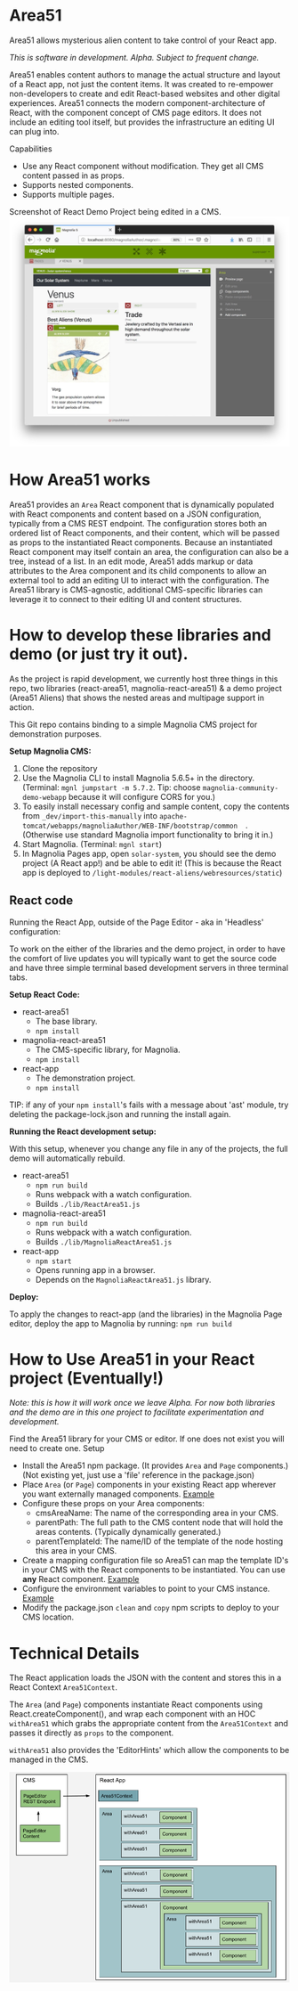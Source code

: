 # Area51
Area51 allows mysterious alien content to take control of your React app.

*This is software in development. Alpha. Subject to frequent change.*

Area51 enables content authors to manage the actual structure and layout of a React app, not just the content items. It was created to re-empower non-developers to create and edit React-based websites and other digital experiences. Area51 connects the modern component-architecture of React, with the component concept of CMS page editors.
It does not include an editing tool itself, but provides the infrastructure an editing UI can plug into.

Capabilities

* Use any React component without modification. They get all CMS content passed in as props.
* Supports nested components.
* Supports multiple pages.

Screenshot of React Demo Project being edited in a CMS.
![Area51 Demo Project in Magnolia](magnolia-react-area51-demo/_dev/README-demo-project.jpg)


# How Area51 works

Area51 provides an `Area` React component that is dynamically populated with React components and content based on a JSON configuration, typically from a CMS REST endpoint.
The configuration stores both an ordered list of React components, and their content, which will be passed as props to the instantiated React components. Because an instantiated React component may itself contain an area, the configuration can also be a tree, instead of a list.
In an edit mode, Area51 adds markup or data attributes to the Area component and its child components to allow an external tool to add an editing UI to interact with the configuration.
The Area51 library is CMS-agnostic, additional CMS-specific libraries can leverage it to connect to their editing UI and content structures.

# How to develop these libraries and demo (or just try it out).

As the project is rapid development, we currently host three things in this repo, two libraries (react-area51, magnolia-react-area51) & a demo project (Area51 Aliens) that shows the nested areas and multipage support in action.

This Git repo contains binding to a simple Magnolia CMS project for demonstration purposes.
 
 **Setup Magnolia CMS:**

1. Clone the repository
2. Use the Magnolia CLI to install Magnolia 5.6.5+ in the directory. (Terminal: `mgnl jumpstart -m 5.7.2`. Tip: choose `magnolia-community-demo-webapp` because it will configure CORS for you.)
3. To easily install necessary config and sample content, copy the contents from `_dev/import-this-manually` into `apache-tomcat/webapps/magnoliaAuthor/WEB-INF/bootstrap/common 
`. (Otherwise use standard Magnolia import functionality to bring it in.)
3. Start Magnolia. (Terminal: `mgnl start`)
4. In Magnolia Pages app, open `solar-system`, you should see the demo project (A React app!) and be able to edit it! (This is because the React app is deployed to `/light-modules/react-aliens/webresources/static`)



## React code
Running the React App, outside of the Page Editor - aka in 'Headless' configuration:

To work on the either of the libraries and the demo project, in order to have the comfort of live updates you will typically want to get the source code and have three simple terminal based development servers in three terminal tabs.

**Setup React Code:**

* react-area51
  * The base library. 
  * `npm install`
* magnolia-react-area51
  * The CMS-specific library, for Magnolia.
  * `npm install`
* react-app
  * The demonstration project.
  * `npm install`

TIP: if any of your `npm install`'s fails with a message about 'ast' module, try deleting the package-lock.json and running the install again.

**Running the React development setup:**

With this setup, whenever you change any file in any of the projects, the full demo will automatically rebuild.

* react-area51
  * `npm run build`
  * Runs webpack with a watch configuration.
  * Builds `./lib/ReactArea51.js`
* magnolia-react-area51
  * `npm run build`
  * Runs webpack with a watch configuration.
  * Builds `./lib/MagnoliaReactArea51.js`
* react-app
  * `npm start`
  * Opens running app in a browser.
  * Depends on the `MagnoliaReactArea51.js` library.

**Deploy:**

To apply the changes to react-app (and the libraries) in the Magnolia Page editor, deploy the app to Magnolia by running:
`npm run build`


# How to Use Area51 in your React project (Eventually!)

*Note: this is how it will work once we leave Alpha. For now both libraries and the demo are in this one project to facilitate experimentation and development.*

Find the Area51 library for your CMS or editor. If one does not exist you will need to create one.
Setup
* Install the Area51 npm package. (It provides `Area` and `Page` components.) (Not existing yet, just use a 'file' reference in the package.json)
* Place `Area` (or `Page`) components in your existing React app wherever you want externally managed components. [Example](magnolia-react-area51-demo/react-app/src/app/component/SlideShow.js)
* Configure these props on your Area components:
  * cmsAreaName: The name of the corresponding area in your CMS.
  * parentPath: The full path to the CMS content node that will hold the areas contents. (Typically dynamically generated.)
  * parentTemplateId: The name/ID of the template of the node hosting this area in your CMS.
* Create a mapping configuration file so Area51 can map the template ID's in your CMS with the React components to be instantiated. You can use **any** React component. [Example](magnolia-react-area51-demo/react-app/src/app/mapping.js)
* Configure the environment variables to point to your CMS instance. [Example](magnolia-react-area51-demo/react-app/src/environments/environment.js)
* Modify the package.json `clean` and `copy` npm scripts to deploy to your CMS location.


# Technical Details

The React application loads the JSON with the content and stores this in a React Context `Area51Context`.

The `Area` (and `Page`) components instantiate React components using React.createComponent(), and wrap each component with an HOC `withArea51` which grabs the appropriate content from the `Area51Context` and passes it directly as `props` to the component.

`withArea51` also provides the 'EditorHints' which allow the components to be managed in the CMS. 

![Area51 Architectural Diagram](magnolia-react-area51-demo/_dev/README-react-area51.png)

